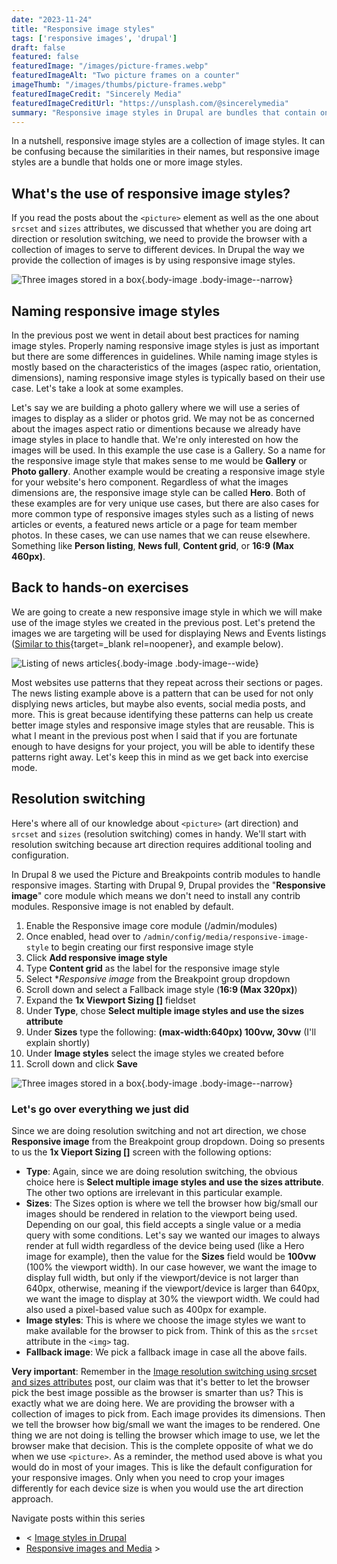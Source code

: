 ```yaml
---
date: "2023-11-24"
title: "Responsive image styles"
tags: ['responsive images', 'drupal']
draft: false
featured: false
featuredImage: "/images/picture-frames.webp"
featuredImageAlt: "Two picture frames on a counter"
imageThumb: "/images/thumbs/picture-frames.webp"
featuredImageCredit: "Sincerely Media"
featuredImageCreditUrl: "https://unsplash.com/@sincerelymedia"
summary: "Responsive image styles in Drupal are bundles that contain one or more image styles."
---
```

In a nutshell, responsive image styles are a collection of image styles.  It can be confusing because the similarities in their names, but responsive image styles are a bundle that holds one or more image styles.

## What's the use of responsive image styles?

If you read the posts about the `<picture>` element as well as the one about `srcset` and `sizes` attributes, we discussed that whether you are doing art direction or resolution switching, we need to provide the browser with a collection of images to serve to different devices. In Drupal the way we provide the collection of images is by using responsive image styles.

![Three images stored in a box](/images/responsive-image-styles.webp){.body-image .body-image--narrow}

## Naming responsive image styles

In the previous post we went in detail about best practices for naming image styles. Properly naming responsive image styles is just as important but there are some differences in guidelines.  While naming image styles is mostly based on the characteristics of the images (aspec ratio, orientation, dimensions), naming responsive image styles is typically based on their use case.  Let's take a look at some  examples.

Let's say we are building a photo gallery where we will use a series of images to display as a slider or photos grid. We may not be as concerned about the images aspect ratio or dimentions because we already have image styles in place to handle that. We're only interested on how the images will be used.  In this example the use case is a Gallery.  So a name for the responsive image style that makes sense to me would be **Gallery** or **Photo gallery**. Another example would be creating a responsive image style for your website's hero component.  Regardless of what the images dimensions are, the responsive image style can be called **Hero**.  Both of these examples are for very unique use cases, but there are also cases for more common type of responsive images styles such as a listing of news articles or events, a featured news article or a page for team member photos.  In these cases, we can use names that we can reuse elsewhere.  Something like **Person listing**, **News full**, **Content grid**, or **16:9 (Max 460px)**.

## Back to hands-on exercises

We are going to create a new responsive image style in which we will make use of the image styles we created in the previous post. Let's pretend the images we are targeting will be used for displaying News and Events listings ([Similar to this](https://www.visittheusa.com/usa-experiences){target=_blank rel=noopener}, and example below).

![Listing of news articles](/images/list.webp){.body-image .body-image--wide}

Most websites use patterns that they repeat across their sections or pages. The news listing example above is a pattern that can be used for not only displying news articles, but maybe also events, social media posts, and more.  This is great because identifying these patterns can help us create better image styles and responsive image styles that are reusable.  This is what I meant in the previous post when I said that if you are fortunate enough to have designs for your project, you will be able to identify these patterns right away. Let's keep this in mind as we get back into exercise mode.

## Resolution switching

Here's where all of our knowledge about `<picture>` (art direction) and `srcset` and `sizes` (resolution switching) comes in handy.  We'll start with resolution switching because art direction requires additional tooling and configuration.

In Drupal 8 we used the Picture and Breakpoints contrib modules to handle responsive images.  Starting with Drupal 9, Drupal provides the "**Responsive image**" core module which means we don't need to install any contrib modules. Responsive image is not enabled by default.

1. Enable the Responsive image core module (/admin/modules)
1. Once enabled, head over to `/admin/config/media/responsive-image-style` to begin creating our first responsive image style
1. Click **Add responsive image style**
1. Type **Content grid** as the label for the responsive image style
1. Select **Responsive image* from the Breakpoint group dropdown
1. Scroll down and select a Fallback image style (**16:9 (Max 320px)**)
1. Expand the **1x Viewport Sizing []** fieldset
1. Under **Type**, chose **Select multiple image styles and use the sizes attribute**
1. Under **Sizes** type the following: **(max-width:640px) 100vw, 30vw** (I'll explain shortly)
1. Under **Image styles** select the image styles we created before
1. Scroll down and click **Save**

![Three images stored in a box](/images/responsive-image-style-screenshot.webp){.body-image .body-image--narrow}

### Let's go over everything we just did

Since we are doing resolution switching and not art direction, we chose **Responsive image** from the Breakpoint group dropdown.  Doing so presents to us the **1x Vieport Sizing []** screen with the following options:

- **Type**: Again, since we are doing resolution switching, the obvious choice here is **Select multiple image styles and use the sizes attribute**.  The other two options are irrelevant in this particular example.
- **Sizes**: The Sizes option is where we tell the browser how big/small our images should be rendered in relation to the viewport being used.  Depending on our goal, this field accepts a single value or a media query with some conditions.  Let's say we wanted our images to always render at full width regardless of the device being used (like a Hero image for example), then the value for the **Sizes** field would be **100vw** (100% the viewport width).  In our case however, we want the image to display full width, but only if the viewport/device is not larger than 640px, otherwise, meaning if the viewport/device is larger than 640px, we want the image to display at 30% the viewport width. We could had also used a pixel-based value such as 400px for example.
- **Image styles**: This is where we choose the image styles we want to make available for the browser to pick from.  Think of this as the `srcset` attribute in the `<img>` tag.
- **Fallback image**: We pick a fallback image in case all the above fails.

**Very important**: Remember in the [Image resolution switching using srcset and sizes attributes](../image-resolution-switching-using-srcset-and-sizes-attributes) post, our claim was that it's better to let the browser pick the best image possible as the browser is smarter than us?  This is exactly what we are doing here.  We are providing the browser with a collection of images to pick from.  Each image provides its dimensions. Then we tell the browser how big/small we want the images to be rendered.  One thing we are not doing is telling the browser which image to use, we let the browser make that decision.  This is the complete opposite of what we do when we use `<picture>`.  As a reminder, the method used above is what you would do in most of your images.  This is like the default configuration for your responsive images.  Only when you need to crop your images differently for each device size is when you would use the art direction approach.


<div class="post-pager margin-inline-flex margin-block-40">

Navigate posts within this series

- < [Image styles in Drupal](../image-styles-in-drupal)
- [Responsive images and Media](../responsive-images-and-media) >

</div>
